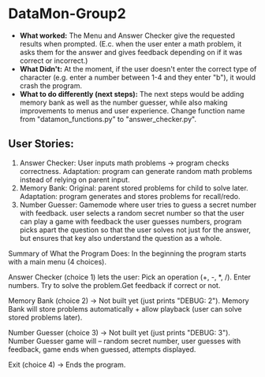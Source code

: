 # DataMon-Group2
- **What worked:**
The Menu and Answer Checker give the requested results when prompted. 
(E.c. when the user enter a math problem, it asks them for the answer and gives feedback depending on if it was correct or incorrect.)
- **What Didn't:**
At the moment, if the user doesn't enter the correct type of character (e.g. enter a number between 1-4 and they enter "b"), it would crash the program.
- **What to do differently (next steps):**
The next steps would be adding memory bank as well as the number guesser, while also making improvements to menus and user experience. Change function name from "datamon_functions.py" to "answer_checker.py".


## User Stories:
1. Answer Checker:
User inputs math problems → program checks correctness.
Adaptation: program can generate random math problems instead of relying on parent input.
2. Memory Bank:
Original: parent stored problems for child to solve later.
Adaptation: program generates and stores problems for recall/redo.
3. Number Guesser:
Gamemode where user tries to guess a secret number with feedback.
user selects a random secret number so that the user can play a game with feedback
the user guesses numbers, program picks apart the question so that the user solves not just for the answer, but ensures that key also understand the question as a whole.

Summary of What the Program Does: 
In the beginning the program starts with a main menu (4 choices).

Answer Checker (choice 1) lets the user:
Pick an operation (+, -, *, /). Enter numbers.
Try to solve the problem.Get feedback if correct or not.

Memory Bank (choice 2) → Not built yet (just prints "DEBUG: 2").
Memory Bank will store problems automatically + allow playback (user can solve stored problems later).

Number Guesser (choice 3) → Not built yet (just prints "DEBUG: 3").
Number Guesser game will – random secret number, user guesses with feedback, game ends when guessed, attempts displayed.

Exit (choice 4) → Ends the program.
